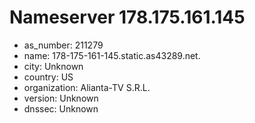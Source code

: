 # Nameserver 178.175.161.145

* as_number: 211279
* name: 178-175-161-145.static.as43289.net.
* city: Unknown
* country: US
* organization: Alianta-TV S.R.L.
* version: Unknown
* dnssec: Unknown
